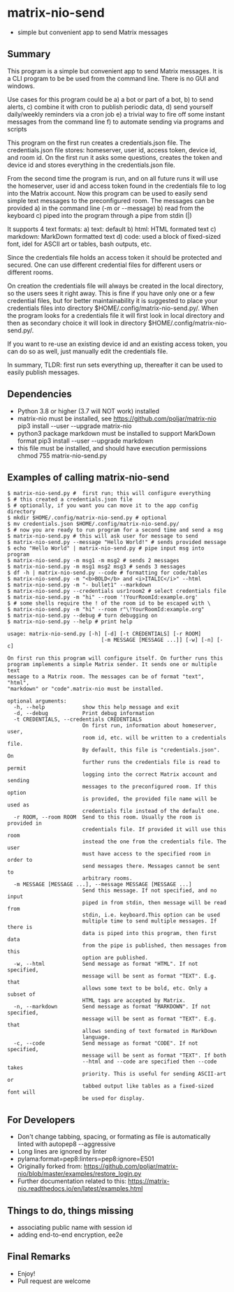 # matrix-nio-send

- simple but convenient app to send Matrix messages

## Summary 

This program is a simple but convenient app to send Matrix
messages. It is a CLI program to be be used from the command line.
There is no GUI and windows. 

Use cases for this program could be
a) a bot or part of a bot,
b) to send alerts,
c) combine it with cron to publish periodic data,
d) send yourself daily/weekly reminders via a cron job
e) a trivial way to fire off some instant messages from the command line
f) to automate sending via programs and scripts


This program on the first run creates a credentials.json file.
The credentials.json file stores: homeserver, user id,
access token, device id, and room id. On the first run
it asks some questions, creates the token and device id
and stores everything in the credentials.json file.

From the second time the program is run, and on all
future runs it will use the homeserver, user id
and access token found in the credentials file to log
into the Matrix account. Now this program can be used
to easily send simple text messages to the preconfigured room.
The messages can be provided
a) in the command line (-m or --message)
b) read from the keyboard
c) piped into the program through a pipe from stdin (|)

It supports 4 text formats:
a) text: default
b) html:  HTML formated text
c) markdown: MarkDown formatted text
d) code: used a block of fixed-sized font, idel for ASCII art or
   tables, bash outputs, etc.

Since the credentials file holds an access token it
should be protected and secured. One can use different
credential files for different users or different rooms.

On creation the credentials file will always be created in the local
directory, so the users sees it right away. This is fine if you have
only one or a few credential files, but for better maintainability
it is suggested to place your credentials files into directory
$HOME/.config/matrix-nio-send.py/. When the program looks for
a credentials file it will first look in local directory and then
as secondary choice it will look in directory
$HOME/.config/matrix-nio-send.py/.

If you want to re-use an existing device id and an existing
access token, you can do so as well, just manually edit the
credentials file. 

In summary, TLDR: first run sets everything up, thereafter it can
be used to easily publish messages.

## Dependencies

- Python 3.8 or higher (3.7 will NOT work) installed
- matrix-nio must be installed, see https://github.com/poljar/matrix-nio
  pip3 install --user --upgrade matrix-nio
- python3 package markdown must be installed to support MarkDown format
  pip3 install --user --upgrade markdown
- this file must be installed, and should have execution permissions
  chmod 755 matrix-nio-send.py


## Examples of calling matrix-nio-send

```
$ matrix-nio-send.py #  first run; this will configure everything
$ # this created a credentials.json file
$ # optionally, if you want you can move it to the app config directory
$ mkdir $HOME/.config/matrix-nio-send.py # optional
$ mv credentials.json $HOME/.config/matrix-nio-send.py/
$ # now you are ready to run program for a second time and send a msg
$ matrix-nio-send.py # this will ask user for message to send
$ matrix-nio-send.py --message "Hello World!" # sends provided message
$ echo "Hello World" | matrix-nio-send.py # pipe input msg into program
$ matrix-nio-send.py -m msg1 -m msg2 # sends 2 messages
$ matrix-nio-send.py -m msg1 msg2 msg3 # sends 3 messages
$ df -h | matrix-nio-send.py --code # formatting for code/tables
$ matrix-nio-send.py -m "<b>BOLD</b> and <i>ITALIC</i>" --html
$ matrix-nio-send.py -m "- bullet1" --markdown
$ matrix-nio-send.py --credentials usr1room2 # select credentials file
$ matrix-nio-send.py -m "hi" --room '!YourRoomId:example.org'
$ # some shells require the ! of the room id to be escaped with \
$ matrix-nio-send.py -m "hi" --room r"\!YourRoomId:example.org"
$ matrix-nio-send.py --debug # turn debugging on
$ matrix-nio-send.py --help # print help

usage: matrix-nio-send.py [-h] [-d] [-t CREDENTIALS] [-r ROOM]
                              [-m MESSAGE [MESSAGE ...]] [-w] [-n] [-c]

On first run this program will configure itself. On further runs this
program implements a simple Matrix sender. It sends one or multiple text
message to a Matrix room. The messages can be of format "text", "html",
"markdown" or "code".matrix-nio must be installed.

optional arguments:
  -h, --help            show this help message and exit
  -d, --debug           Print debug information
  -t CREDENTIALS, --credentials CREDENTIALS
                        On first run, information about homeserver, user,
                        room id, etc. will be written to a credentials file.
                        By default, this file is "credentials.json". On
                        further runs the credentials file is read to permit
                        logging into the correct Matrix account and sending
                        messages to the preconfigured room. If this option
                        is provided, the provided file name will be used as
                        credentials file instead of the default one.
  -r ROOM, --room ROOM  Send to this room. Usually the room is provided in
                        credentials file. If provided it will use this room
                        instead the one from the credentials file. The user
                        must have access to the specified room in order to
                        send messages there. Messages cannot be sent to
                        arbitrary rooms.
  -m MESSAGE [MESSAGE ...], --message MESSAGE [MESSAGE ...]
                        Send this message. If not specified, and no input
                        piped in from stdin, then message will be read from
                        stdin, i.e. keyboard.This option can be used
                        multiple time to send multiple messages. If there is
                        data is piped into this program, then first data
                        from the pipe is published, then messages from this
                        option are published.
  -w, --html            Send message as format "HTML". If not specified,
                        message will be sent as format "TEXT". E.g. that
                        allows some text to be bold, etc. Only a subset of
                        HTML tags are accepted by Matrix.
  -n, --markdown        Send message as format "MARKDOWN". If not specified,
                        message will be sent as format "TEXT". E.g. that
                        allows sending of text formated in MarkDown
                        language.
  -c, --code            Send message as format "CODE". If not specified,
                        message will be sent as format "TEXT". If both
                        --html and --code are specified then --code takes
                        priority. This is useful for sending ASCII-art or
                        tabbed output like tables as a fixed-sized font will
                        be used for display.
```

## For Developers

- Don't change tabbing, spacing, or formating as file is automatically
  linted with autopep8 --aggressive
- Long lines are ignored by linter
- pylama:format=pep8:linters=pep8:ignore=E501
- Originally forked from:
  https://github.com/poljar/matrix-nio/blob/master/examples/restore_login.py
- Further documentation related to this:
  https://matrix-nio.readthedocs.io/en/latest/examples.html


## Things to do, things missing

- associating public name with session id
- adding end-to-end encryption, ee2e

## Final Remarks

- Enjoy!
- Pull request are welcome

